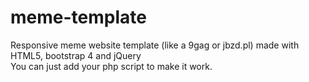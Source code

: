 # meme-template
Responsive meme website template (like a 9gag or jbzd.pl) made with HTML5, bootstrap 4 and jQuery <br>
You can just add your php script to make it work.
